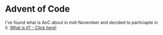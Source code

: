 # Advent of Code
I've found what is AoC about in mid-November and decided to particiapte in it.
[What is it? - Click here!](https://adventofcode.com/)
